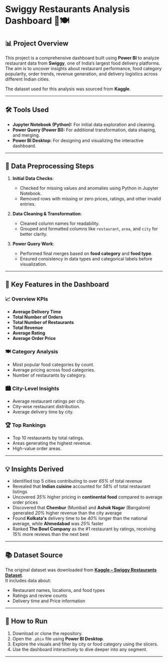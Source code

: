 # Swiggy Restaurants Analysis Dashboard 🛵🍽️

## 📊 Project Overview

This project is a comprehensive dashboard built using **Power BI** to analyze restaurant data from **Swiggy**, one of India’s largest food delivery platforms. The aim is to uncover insights about restaurant performance, food category popularity, order trends, revenue generation, and delivery logistics across different Indian cities.

The dataset used for this analysis was sourced from **Kaggle**.

---

## 🛠️ Tools Used

- **Jupyter Notebook (Python):** For initial data exploration and cleaning.
- **Power Query (Power BI):** For additional transformation, data shaping, and merging.
- **Power BI Desktop:** For designing and visualizing the interactive dashboard.

---

## 📁 Data Preprocessing Steps

1. **Initial Data Checks**:  
   - Checked for missing values and anomalies using Python in Jupyter Notebook.
   - Removed rows with missing or zero prices, ratings, and other invalid entries.

2. **Data Cleaning & Transformation**:
   - Cleaned column names for readability.
   - Grouped and formatted columns like `restaurant`, `area`, and `city` for better clarity.

3. **Power Query Work**:
   - Performed final merges based on **food category** and **food type**.
   - Ensured consistency in data types and categorical labels before visualization.

---

## 📌 Key Features in the Dashboard

### 📈 Overview KPIs
- **Average Delivery Time**
- **Total Number of Orders**
- **Total Number of Restaurants**
- **Total Revenue**
- **Average Rating**
- **Average Order Price**

### 🍽️ Category Analysis
- Most popular food categories by count.
- Average pricing across food categories.
- Number of restaurants by category.

### 🏙️ City-Level Insights
- Average restaurant ratings per city.
- City-wise restaurant distribution.
- Average delivery time by city.

### 🏆 Top Rankings
- Top 10 restaurants by total ratings.
- Areas generating the highest revenue.
- High-value order areas.

---

## 💡 Insights Derived

- Identified top 5 cities contributing to over *65%* of total revenue
- Revealed that **Indian cuisine** accounted for *58%* of total restaurant listings
- Uncovered *35%* higher pricing in **continental food** compared to average order prices
- Discovered that **Chembur** (Mumbai) and **Ashok Nagar** (Bangalore) generated *20%* higher revenue than the city average
- Found **Kolkata's** delivery time to be *40%* longer than the national average, while **Ahmedabad** was *25%* faster
- Ranked **The Bowl Company** as the #1 restaurant by ratings, receiving *15%* more reviews than the next best

---

## 📚 Dataset Source

The original dataset was downloaded from **[Kaggle – Swiggy Restaurants Dataset](https://www.kaggle.com/datasets/abhijitdahatonde/swiggy-restuarant-dataset)**.  
It includes data about:
- Restaurant names, locations, and food types
- Ratings and review counts
- Delivery time and Price information

---


## 🚀 How to Run

1. Download or clone the repository.
2. Open the `.pbix` file using **Power BI Desktop**.
3. Explore the visuals and filter by city or food category using the slicers.
4. Use the dashboard interactively to dive deeper into any segment.

---
